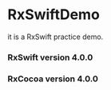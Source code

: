 # RxSwiftDemo
it is a RxSwift  practice demo.

### RxSwift   version 4.0.0
### RxCocoa version 4.0.0



